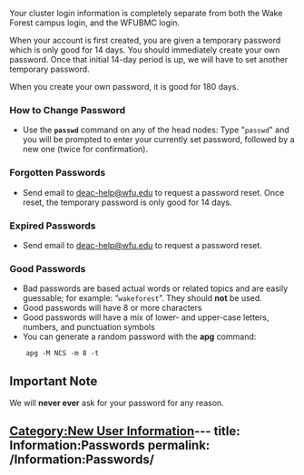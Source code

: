 Your cluster login information is completely separate from both the Wake
Forest campus login, and the WFUBMC login.

When your account is first created, you are given a temporary password
which is only good for 14 days. You should immediately create your own
password. Once that initial 14-day period is up, we will have to set
another temporary password.

When you create your own password, it is good for 180 days.

### How to Change Password

  - Use the **`passwd`** command on any of the head nodes: Type
    "`passwd`" and you will be prompted to enter your currently set
    password, followed by a new one (twice for confirmation).

### Forgotten Passwords

  - Send email to <deac-help@wfu.edu> to request a password reset. Once
    reset, the temporary password is only good for 14 days.

### Expired Passwords

  - Send email to <deac-help@wfu.edu> to request a password reset.

### Good Passwords

  - Bad passwords are based actual words or related topics and are
    easily guessable; for example: “`wakeforest`”. They should **not**
    be used.
  - Good passwords will have 8 or more characters
  - Good passwords will have a mix of lower- and upper-case letters,
    numbers, and punctuation symbols
  - You can generate a random password with the **apg** command:

`    apg -M NCS -m 8 -t`

## Important Note

We will **never ever** ask for your password for any reason.

[Category:New User
Information](Category:New_User_Information "wikilink")---
title: Information:Passwords
permalink: /Information:Passwords/
---

